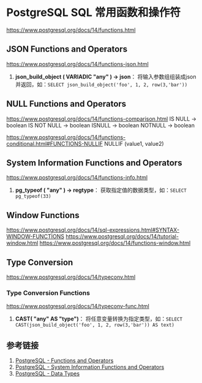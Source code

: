 # PostgreSQL SQL 常用函数和操作符

https://www.postgresql.org/docs/14/functions.html


## JSON Functions and Operators
https://www.postgresql.org/docs/14/functions-json.html

1) **json_build_object ( VARIADIC "any" ) → json**：
   将输入参数组组装成json并返回，如：`SELECT json_build_object('foo', 1, 2, row(3,'bar'))`


## NULL Functions and Operators

https://www.postgresql.org/docs/14/functions-comparison.html
IS NULL → boolean
IS NOT NULL → boolean
ISNULL → boolean
NOTNULL → boolean

https://www.postgresql.org/docs/14/functions-conditional.html#FUNCTIONS-NULLIF
NULLIF (value1, value2)

## System Information Functions and Operators
https://www.postgresql.org/docs/14/functions-info.html

1) **pg_typeof ( "any" ) → regtype**：
   获取指定值的数据类型，如：`SELECT pg_typeof(33)`


## Window Functions

https://www.postgresql.org/docs/14/sql-expressions.html#SYNTAX-WINDOW-FUNCTIONS
https://www.postgresql.org/docs/14/tutorial-window.html
https://www.postgresql.org/docs/14/functions-window.html


## Type Conversion
https://www.postgresql.org/docs/14/typeconv.html


### Type Conversion Functions
https://www.postgresql.org/docs/14/typeconv-func.html

1) **CAST( "any" AS "type")**：
   将任意变量转换为指定类型，如：`SELECT CAST(json_build_object('foo', 1, 2, row(3,'bar')) AS text)`



## 参考链接
1. [PostgreSQL - Functions and Operators](https://www.postgresql.org/docs/14/functions.html)
2. [PostgreSQL - System Information Functions and Operators](https://www.postgresql.org/docs/14/functions-info.html)
3. [PostgreSQL - Data Types](https://www.postgresql.org/docs/14/datatype.html)